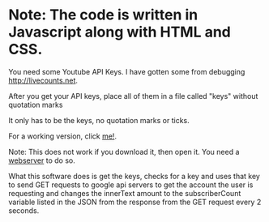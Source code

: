# Note: The code is written in Javascript along with HTML and CSS.

You need some Youtube API Keys. I have gotten some from debugging http://livecounts.net.

After you get your API keys, place all of them in a file called "keys" without quotation marks

It only has to be the keys, no quotation marks or ticks.

For a working version, click [me!](http://pur1st.x10.bz/ytcount/index.html).

Note: This does not work if you download it, then open it. You need a [webserver](https://chrome.google.com/webstore/detail/web-server-for-chrome/ofhbbkphhbklhfoeikjpcbhemlocgigb) to do so.

What this software does is get the keys, checks for a key and uses that key to send GET requests to google api servers to get the account the user is requesting and changes the innerText amount to the subscriberCount variable listed in the JSON from the response from the GET request every 2 seconds.
